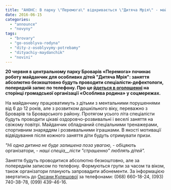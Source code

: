 ```yaml
---
title: "АНОНС: В парку \"Перемога\" відкривається \"Дитяча Мрія\" - майданчик для особливих дітей"
date: 2016-06-15
categories: 
  - "announce"
  - "novyny"
tags: 
  - "brovary"
  - "go-osoblyva-rodyna"
  - "dity-z-osoblyvymy-potrebamy"
  - "dityachiy-maydanchik"
  - "novini"
---
```


**20 червня в центральному парку Броварів «Перемога» починає роботу майданчик для особливих дітей "Дитяча Мрія": заняття абсолютно безкоштовно будуть проводити спеціалісти-дефектологи, попередній запис по телефону. Про це [йдеться в оголошенні](https://www.facebook.com/osobluviBro/posts/1639885059655558) на сторінці громадської організації «Особлива родина» у соцмережах.**

На майданчику працюватимуть з дітьми з ментальними порушеннями від 6 до 12 років, але з розвитком дошкільного віку, переважно з Броварів та Броварського району. Протягом усього літа спеціалісти будуть проводити цікаві оздоровчо-розвивальні і веселі заняття на свіжому повітрі. Майданчик обладнаний спеціальними тренажерами, спортивним знаряддям і розвивальними іграшками. В якості мотивації відвідування після кожного заняття діти будуть отримувати призи.

_"Ні одна дитина не буде залишена поза увагою,_ - обіцяють організатори, - _наші спеціа__лісти "страшенно" люблять дітей"._

Заняття будуть проводитися абсолютно безкоштовно, але за попереднім записом по телефону. Формуються групи за часом та віком, також організатори планують запровадити абонементи. За інформацією звертатись до [Оксани Кулешової](https://www.facebook.com/profile.php?id=100008056787101) за телефонами: (068) 660-18-24, (093) 740-38-78, (099) 439-46-16.
